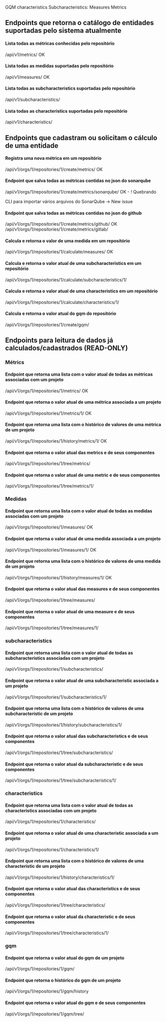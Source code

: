 GQM
characteristics
Subcharacteristics:
Measures
Metrics


## Endpoints que retorna o catálogo de entidades suportadas pelo sistema atualmente

#### Lista todas as métricas conhecidas pelo repositório
/api/v1/metrics/ OK

#### Lista todas as medidas suportadas pelo repositório
/api/v1/measures/ OK

#### Lista todas as subcharacteristics suportadas pelo repositório
/api/v1/subcharacteristics/

#### Lista todas as characteristics suportadas pelo repositório
/api/v1/characteristics/




## Endpoints que cadastram ou solicitam o cálculo de uma entidade

#### Registra uma nova **métrica** em um repositório
/api/v1/orgs/1/repositories/1/create/metrics/ OK

#### Endpoint que salva todas as métricas contidas no json do sonarqube
/api/v1/orgs/1/repositories/1/create/metrics/sonarqube/ OK - ! Quebrando

CLI para importar vários arquivos do SonarQube -> New issue

#### Endpoint que salva todas as métricas contidas no json do github
/api/v1/orgs/1/repositories/1/create/metrics/github/ OK
/api/v1/orgs/1/repositories/1/create/metrics/gitlab/

#### Calcula e retorna o valor de uma **medida** em um repositório
/api/v1/orgs/1/repositories/1/calculate/measures/ OK

#### Calcula e retorna o valor atual de uma **subcharacteristics** em um repositório
/api/v1/orgs/1/repositories/1/calculate/subcharacteristics/1/

#### Calcula e retorna o valor atual de uma **characteristics** em um repositório
/api/v1/orgs/1/repositories/1/calculate/characteristics/1/

#### Calcula e retorna o valor atual do **gqm** do repositório
/api/v1/orgs/1/repositories/1/create/gqm/

















## Endpoints para leitura de dados já calculados/cadastrados (READ-ONLY)

### Métrics

#### Endpoint que retorna uma lista com o valor atual de todas as métricas associadas com um projeto
/api/v1/orgs/1/repositories/1/metrics/ OK

#### Endpoint que retorna o valor atual de uma métrica associada a um projeto
/api/v1/orgs/1/repositories/1/metrics/1/ OK

#### Endpoint que retorna uma lista com o histórico de valores de uma métrica de um projeto
/api/v1/orgs/1/repositories/1/history/metrics/1/ OK

#### Endpoint que retorna o valor atual das metrics e de seus componentes
/api/v1/orgs/1/repositories/1/tree/metrics/

#### Endpoint que retorna o valor atual de uma metric e de seus componentes
/api/v1/orgs/1/repositories/1/tree/metrics/1/


### Medidas

#### Endpoint que retorna uma lista com o valor atual de todas as medidas associadas com um projeto
/api/v1/orgs/1/repositories/1/measures/ OK

#### Endpoint que retorna o valor atual de uma medida associada a um projeto
/api/v1/orgs/1/repositories/1/measures/1/ OK

#### Endpoint que retorna uma lista com o histórico de valores de uma medida de um projeto
/api/v1/orgs/1/repositories/1/history/measures/1/ OK

#### Endpoint que retorna o valor atual das measures e de seus componentes
/api/v1/orgs/1/repositories/1/tree/measures/

#### Endpoint que retorna o valor atual de uma measure e de seus componentes
/api/v1/orgs/1/repositories/1/tree/measures/1/


### subcharacteristics

#### Endpoint que retorna uma lista com o valor atual de todas as subcharacteristics associadas com um projeto
/api/v1/orgs/1/repositories/1/subcharacteristics/

#### Endpoint que retorna o valor atual de uma subcharacteristic associada a um projeto
/api/v1/orgs/1/repositories/1/subcharacteristics/1/

#### Endpoint que retorna uma lista com o histórico de valores de uma subcharacteristic de um projeto
/api/v1/orgs/1/repositories/1/history/subcharacteristics/1/

#### Endpoint que retorna o valor atual das subcharacteristics e de seus componentes
/api/v1/orgs/1/repositories/1/tree/subcharacteristics/

#### Endpoint que retorna o valor atual da subcharacteristic e de seus componentes
/api/v1/orgs/1/repositories/1/tree/subcharacteristics/1/


### characteristics

#### Endpoint que retorna uma lista com o valor atual de todas as characteristics associadas com um projeto
/api/v1/orgs/1/repositories/1/characteristics/

#### Endpoint que retorna o valor atual de uma characteristic associada a um projeto
/api/v1/orgs/1/repositories/1/characteristics/1/

#### Endpoint que retorna uma lista com o histórico de valores de uma characteristic de um projeto
/api/v1/orgs/1/repositories/1/history/characteristics/1/

#### Endpoint que retorna o valor atual das characteristics e de seus componentes
/api/v1/orgs/1/repositories/1/tree/characteristics/

#### Endpoint que retorna o valor atual da characteristic e de seus componentes
/api/v1/orgs/1/repositories/1/tree/characteristics/1/


### gqm

#### Endpoint que retorna o valor atual do gqm de um projeto
/api/v1/orgs/1/repositories/1/gqm/

#### Endpoint que retorna o histórico do gqm de um projeto
/api/v1/orgs/1/repositories/1/gqm/history


#### Endpoint que retorna o valor atual do gqm e de seus componentes
/api/v1/orgs/1/repositories/1/gqm/tree/

